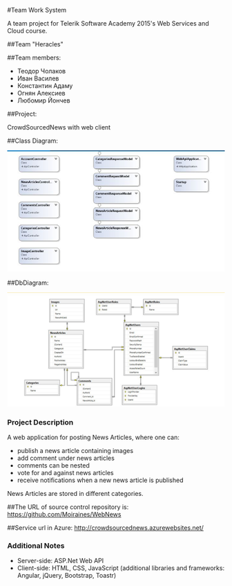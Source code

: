 #Team Work System

A team project for Telerik Software Academy 2015's Web Services and Cloud course.

##Team "Heracles"

##Team members:

*	Теодор Чолаков
*	Иван Василев
*	Константин Адаму
*	Огнян Алексиев
*	Любомир Йончев

##Project:

CrowdSourcedNews with web client

##Class Diagram:

<img src="images/ClassDiagram.jpg" />

##DbDiagram:

<img src="images/DbDiagram.jpg" />

### Project Description

A web application for posting News Articles, where one can:

*	publish a news article containing images 
*	add comment under news articles
*	comments can be nested
*	vote for and against news articles 
*	receive notifications when a new news article is published

News Articles are stored in different categories.

##The URL of source control repository is:
https://github.com/Moiraines/WebNews

##Service url in Azure:
http://crowdsourcednews.azurewebsites.net/

### Additional Notes

*	Server-side: ASP.Net Web API
*	Client-side: HTML, CSS, JavaScript (additional libraries and frameworks: Angular, jQuery, Bootstrap, Toastr)


